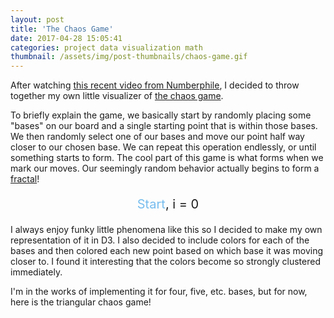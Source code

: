 ```yaml
---
layout: post
title: 'The Chaos Game'
date: 2017-04-28 15:05:41
categories: project data visualization math
thumbnail: /assets/img/post-thumbnails/chaos-game.gif
---
```


<style>
    #chaos-game-container {
        width: 300px;
        margin: auto;
        cursor: pointer;
    }

    #chaos-game-options {
        width: 300px;
        margin: auto;
    }

    #chaos-game-options form {
        width: 205px;
        margin: auto;
        padding-top: 5px;
    }

    #chaos-game-options form input {
        cursor: pointer;
    }

    #chaos-game-options form input:nth-of-type(n+2) {
        margin-left: 20px;
    }

    #chaos-game-options p {
        font-size: 20px;
        text-align: center;
    }

    #chaos-game-start {
        color: #77bdee;
        cursor: pointer;
    }

    #chaos-game-start:hover {
        text-decoration: underline;
    }
</style>

After watching [this recent video from Numberphile](https://www.youtube.com/watch?v=kbKtFN71Lfs), I decided to throw together my own little visualizer of [the chaos game](https://en.wikipedia.org/wiki/Chaos_game).

To briefly explain the game, we basically start by randomly placing some "bases" on our board and a single starting point that is within those bases. We then randomly select one of our bases and move our point half way closer to our chosen base. We can repeat this operation endlessly, or until something starts to form. The cool part of this game is what forms when we mark our moves. Our seemingly random behavior actually begins to form a [fractal](https://en.wikipedia.org/wiki/Fractal)!

<div id='chaos-game-container'>
</div>

<div id='chaos-game-options'>
    <!--
    <form action="" id="num-bases">
        <input type="radio" name="num-bases" value="3" checked> Tri
        <input type="radio" name="num-bases" value="4"> Quad
        <input type="radio" name="num-bases" value="5"> Penta
    </form>
    -->
    <p><span id='chaos-game-start'>Start</span>, i = <span id='chaos-game-i'>0</span></p>
</div>

I always enjoy funky little phenomena like this so I decided to make my own representation of it in D3. I also decided to include colors for each of the bases and then colored each new point based on which base it was moving closer to. I found it interesting that the colors become so strongly clustered immediately.

I'm in the works of implementing it for four, five, etc. bases, but for now, here is the triangular chaos game!

<script>
    /* make that d3 svg canvas */
    var dimension = 300;
    var chaos_svg = d3.select('#chaos-game-container').append('svg')
        .attr('width', dimension)
        .attr('height', dimension);

    /* declare some helper functions */
    var randomize_pos = function() {
        return Math.random() * (dimension / 10) - (dimension / 20);
    }

    var generate_bases = function(ix) {
        for (var i = 0; i < bases[ix].length; i++) {
            var cx  = bases[ix][i][0] + randomize_pos();
            var cy  = bases[ix][i][1] + randomize_pos();
            var c_i = chaos_svg.append("circle")
                         .attr("cx", cx)
                         .attr("cy", cy)
                         .attr("r",  5)
                         .attr("fill", base_colors[i]);
            a_bases.push(c_i);
        }
    }

    var pick_rand_base = function(bases) {
        var scale = d3.scaleQuantize().domain([0, 1]).range(bases);
        return scale(Math.random());
    }

    var midpoint = function(p1, p2) {
        return [(p1[0] + p2[0]) / 2, (p1[1] + p2[1]) / 2];
    }

    var place_new_point = function() {
        var b  = pick_rand_base(a_bases);
        var bi = a_bases.indexOf(b);
        var mp = midpoint(p_curr, [+b.attr("cx"), +b.attr("cy")]);
        
        chaos_svg.append("circle")
            .attr("cx", mp[0])
            .attr("cy", mp[1])
            .attr("r", 2)
            .attr("fill", base_colors[bi]);
        p_curr = mp;
    }


    /* initialize some vars */
    var bases = [
        [[dimension * (1/2), dimension * (1/10)], [dimension * (1/10), dimension * (9/10)], [dimension * (9/10), dimension * (9/10)]], // triangle
        [[dimension * (2/10), dimension * (2/10)], [dimension * (2/10), dimension * (8/10)], [dimension * (8/10), dimension * (2/10)], [dimension * (8/10), dimension * (8/10)]], // square
    ];
    var a_bases = [ ];
    var base_colors = ["#49E9E7", "#FF4CC8", "#23CE6B", "#872F9C", "#328DDF"]

    /* generate bases */
    generate_bases(0);

    $('#num-bases').change(function() {
        // clear current circles
        chaos_svg.selectAll("circle").remove();
        a_bases = [ ];

        // regenerate bases
        generate_bases(parseInt($("input:radio[name='num-bases']:checked").val()) - 3);
    });

    $('#chaos-game-start').click(function() {
        // clear all points
        chaos_svg.selectAll("circle").filter(function(d) { return d3.select(this).attr("r") < 5 }).remove();

        // draw first point
        var c1 = chaos_svg.append("circle")
            .attr("cx", (dimension / 2) + randomize_pos() * 1.25)
            .attr("cy", (dimension / 2) + randomize_pos() * 1.25)
            .attr("r", 2)
            .attr("fill", "#808080");
        p_curr = [+c1.attr("cx"), +c1.attr("cy")];

        for (var i = 0; i < 2500; i++) {
            setTimeout(function() {
                place_new_point(); 
                $('#chaos-game-i').html(chaos_svg.selectAll("circle").size() - 4);
            }, i * 3)
            
        }
    });
</script>